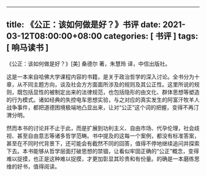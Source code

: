 
---
title: 《公正：该如何做是好？》书评
date: 2021-03-12T08:00:00+08:00
categories: [ 书评 ]
tags: [ 响马读书 ]
---

《公正：该如何做是好？》[美] 桑德尔 著，朱慧玲 译，中信出版社。

这是一本来自哈佛大学课程内容的书籍，是关于政治哲学的深入讨论。全书分为十章，从不同主题方向，谈及社会方方面面所涉及的规则及其公正性。这里所说的规则，既包括显性的被制定出来的法律规范，也包括隐形的由文化、群体思想等塑造的行为模式。诸如经典的失控电车思想实验，与之对应的真实发生的阿富汗牧羊人战争事件，都把道德困境极端地凸显出来，让对“公正”这个词的把握，变得不再汀渭分明。

然而本书的讨论并不止于此，而是扩展到功利主义、自由市场、代孕伦理，社会歧视、甚至自由意志等诸多哲学范畴。书中提及的这每一个案例，都没有标准答案，甚至在不同时代背景下，还可能会有截然不同的回答，值得不停地继续追问并探索下去。本书能够从哲学层面打破思想的禁锢，让看似牢固正确的“公正”概念，变得难以捉摸，也正是这种难以捉摸，才更加彰显其珍贵和有份量。的确是一本磨练思维的好书，值得阅读。
